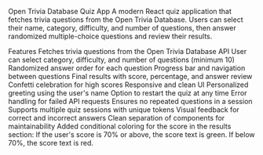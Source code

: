 Open Trivia Database Quiz App
A modern React quiz application that fetches trivia questions from the Open Trivia Database. Users can select their name, category, difficulty, and number of questions, then answer randomized multiple-choice questions and review their results.

Features
Fetches trivia questions from the Open Trivia Database API
User can select category, difficulty, and number of questions (minimum 10)
Randomized answer order for each question
Progress bar and navigation between questions
Final results with score, percentage, and answer review
Confetti celebration for high scores
Responsive and clean UI
Personalized greeting using the user's name
Option to restart the quiz at any time
Error handling for failed API requests
Ensures no repeated questions in a session
Supports multiple quiz sessions with unique tokens
Visual feedback for correct and incorrect answers
Clean separation of components for maintainability
Added conditional coloring for the score in the results section:
If the user's score is 70% or above, the score text is green.
If below 70%, the score text is red.
